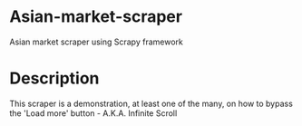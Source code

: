 # Asian-market-scraper
Asian market scraper using Scrapy framework

# Description
This scraper is a demonstration, at least one of the many, on how to bypass the 'Load more' button - A.K.A. Infinite Scroll
